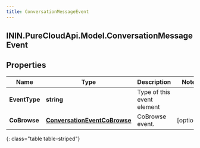 ```yaml
---
title: ConversationMessageEvent
---
```

## ININ.PureCloudApi.Model.ConversationMessageEvent

## Properties

|Name | Type | Description | Notes|
|------------ | ------------- | ------------- | -------------|
| **EventType** | **string** | Type of this event element | |
| **CoBrowse** | [**ConversationEventCoBrowse**](ConversationEventCoBrowse.html) | CoBrowse event. | [optional] |
{: class="table table-striped"}


